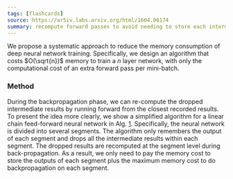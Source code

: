 ```yaml
---
tags: [flashcards]
source: https://ar5iv.labs.arxiv.org/html/1604.06174
summary: recompute forward passes to avoid needing to store each intermediate feature map
---
```


We propose a systematic approach to reduce the memory consumption of deep neural network training. Specifically, we design an algorithm that costs $O(\sqrt{n})$ memory to train a $n$ layer network, with only the computational cost of an extra forward pass per mini-batch.

### Method
During the backpropagation phase, we can re-compute the dropped intermediate results by running forward from the closest recorded results. To present the idea more clearly, we show a simplified algorithm for a linear chain feed-forward neural network in Alg. [1](https://ar5iv.labs.arxiv.org/html/1604.06174#algorithm1 "Algorithm 1 ‣ 4.1 General Methodology ‣ 4 Trade Computation for Memory ‣ Training Deep Nets with Sublinear Memory Cost"). Specifically, the neural network is divided into several segments. The algorithm only remembers the output of each segment and drops all the intermediate results within each segment. The dropped results are recomputed at the segment level during back-propagation. As a result, we only need to pay the memory cost to store the outputs of each segment plus the maximum memory cost to do backpropagation on each segment.